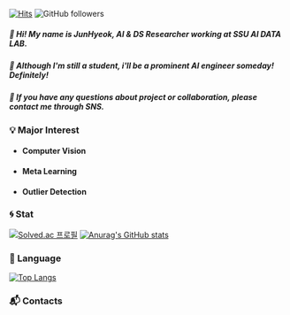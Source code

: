 [![Hits](https://hits.seeyoufarm.com/api/count/incr/badge.svg?url=https%3A%2F%2Fgithub.com%2FJ-PARK11%2Fhit-counter&count_bg=%2379C83D&title_bg=%23555555&icon=symantec.svg&icon_color=%23E7E7E7&title=hits&edge_flat=false)](https://hits.seeyoufarm.com) ![GitHub followers](https://img.shields.io/github/followers/J-PARK11?logo=Aiqfome)
##### 👋 Hi! My name is JunHyeok, AI & DS Researcher working at SSU AI DATA LAB. 
##### 🌱 Although I'm still a student, i'll be a prominent AI engineer someday! Definitely!   
##### 💬 If you have any questions about project or collaboration, please contact me through SNS.   

### 💡 Major Interest
- #### Computer Vision 
- #### Meta Learning 
- #### Outlier Detection

### 🌀 Stat
[![Solved.ac
프로필](http://mazassumnida.wtf/api/v2/generate_badge?boj=bear1123)](https://solved.ac/bear1123)
[![Anurag's GitHub stats](https://github-readme-stats.vercel.app/api?username=J-PARK11)](https://github.com/anuraghazra/github-readme-stats)

### :flashlight: Language
[![Top Langs](https://github-readme-stats.vercel.app/api/top-langs/?username=J-PARK11)](https://github.com/J-PARK11/github-readme-stats)

### 📬 Contacts
